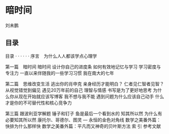 # 暗时间
刘未鹏

## 目录
目录  · · · · · ·
序言　为什么人人都该学点心理学

第一篇　暗时间
暗时间
设计你自己的进度条
如何有效地记忆与学习
学习密度与专注力
一直以来伴随我的一些学习习惯
我在南大的七年

第二篇　思维改变生活
逃出你的肖申克
亲身经历才能明白？
仁者见仁智者见智？从视觉错觉到偏见
遇见20万年前的自己
理智与情感
书写是为了更好地思考
为什么你从现在开始就应该写博客
我不想与我不能
遇到问题为什么应该自己动手
什么才是你的不可替代性和核心竞争力

 
第三篇 跟波利亚学解题
锤子和钉子
鱼是最后一个看到水的
知其所以然
为什么有必要知其所以然
康托尔、哥德尔、图灵 — 永恒的金色对角线
数学之美番外篇：快排为什么那样快
数学之美番外篇：平凡而又神奇的贝叶斯方法
索 引
参考文献

## 
